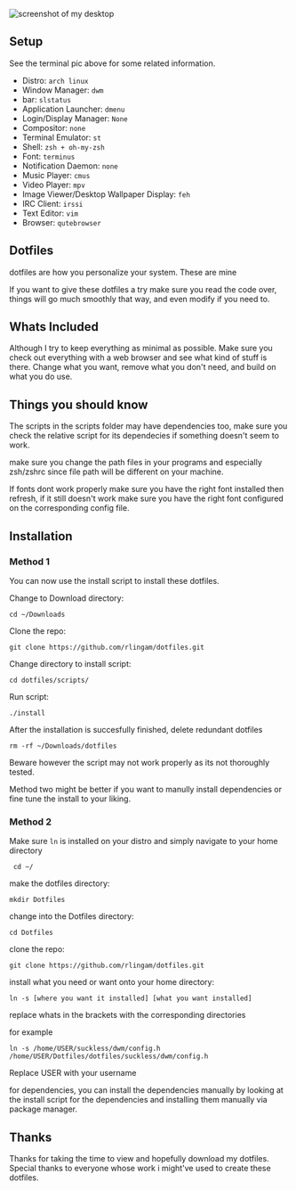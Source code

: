 <!--![Screenshot of my desktop](http://i.imgur.com/8wZ8IDL.png?1)-->
<!--![Screenshot of my terminal](http://i.imgur.com/vtXUPlM.png?1)-->
![screenshot of my desktop](https://i.imgur.com/axh346e.png)
## Setup
See the terminal pic above for some related information.

* Distro: `arch linux`
* Window Manager: `dwm`
* bar: `slstatus`
* Application Launcher: `dmenu`
* Login/Display Manager: `None`
* Compositor: `none`
* Terminal Emulator: `st`
* Shell: `zsh + oh-my-zsh`
* Font: `terminus`
* Notification Daemon: `none`
* Music Player: `cmus`
* Video Player: `mpv`
* Image Viewer/Desktop Wallpaper Display: `feh`
* IRC Client: `irssi`
* Text Editor: `vim`
* Browser: `qutebrowser`


## Dotfiles
dotfiles are how you personalize your system. These are mine

If you want to give these dotfiles a try make sure you read the code
over, things will go much smoothly that way, and even modify if you
need to.

## Whats Included
Although I try to keep everything as minimal as possible. Make sure 
you check out everything with a web browser and see what kind of 
stuff is there. Change what you want, remove what you don't need, 
and build on what you do use.

## Things you should know
The scripts in the scripts folder may have dependencies too, make sure you check the relative script for
its dependecies if something doesn't seem to work.

make sure you change the path files in your programs and especially
zsh/zshrc since file path will be different on your machine.

If fonts dont work properly make sure you have the right font
installed then refresh, if it still doesn't work make sure
you have the right font configured on the corresponding
config file.

## Installation
### Method 1

You can now use the install script to install these dotfiles.

Change to Download directory:

`cd ~/Downloads`

Clone the repo:

`git clone https://github.com/rlingam/dotfiles.git`

Change directory to install script:

`cd dotfiles/scripts/`

Run script:

`./install`

After the installation is succesfully finished, delete redundant dotfiles

`rm -rf ~/Downloads/dotfiles`

Beware however the script may not work properly as its not thoroughly tested.

Method two might be better if you want to manully install dependencies or fine tune the install to your liking.

### Method 2 
Make sure `ln` is installed on your distro and simply
navigate to your home directory

` cd ~/`

make the dotfiles directory:

`mkdir Dotfiles`

change into the Dotfiles directory:

`cd Dotfiles`

clone the repo:

`git clone https://github.com/rlingam/dotfiles.git`

install what you need or want onto your home directory:

`ln -s [where you want it installed] [what you want installed]`

replace whats in the brackets with the corresponding directories

for example

`ln -s /home/USER/suckless/dwm/config.h  /home/USER/Dotfiles/dotfiles/suckless/dwm/config.h`

Replace USER with your username

for dependencies, you can install the dependencies manually by looking at the install script for the dependencies and installing them manually via package manager.


## Thanks
Thanks for taking the time to view and hopefully download
my dotfiles. Special thanks to everyone whose work i might've used to create these dotfiles.

